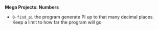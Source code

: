 **Mega Projects: Numbers**
- `0-find_pi` the program generate PI up to that many decimal places. Keep a limit to how far the program will go
